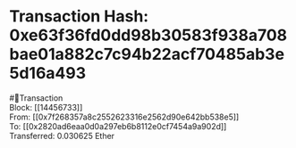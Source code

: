 
Transaction Hash: 0xe63f36fd0dd98b30583f938a708bae01a882c7c94b22acf70485ab3e5d16a493
====================================================================================
  
#💸Transaction  
Block: [[14456733]]  
From: [[0x7f268357a8c2552623316e2562d90e642bb538e5]]  
To: [[0x2820ad6eaa0d0a297eb6b8112e0cf7454a9a902d]]  
Transferred: 0.030625 Ether